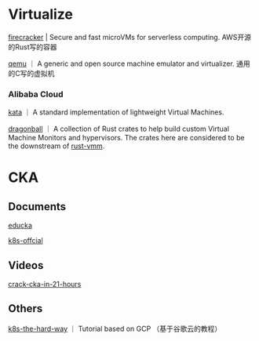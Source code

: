 # Virtualize

[firecracker](https://github.com/firecracker-microvm/firecracker) | Secure and fast microVMs for serverless computing. AWS开源的Rust写的容器

[qemu](https://github.com/qemu/qemu) ｜ A generic and open source machine emulator and virtualizer. 通用的C写的虚拟机

### Alibaba Cloud

[kata](https://github.com/kata-containers/kata-containers) ｜ A standard implementation of lightweight Virtual Machines.

[dragonball](https://github.com/openanolis/dragonball-sandbox) ｜  A collection of Rust crates to help build custom Virtual Machine Monitors and hypervisors. The crates here are considered to be the downstream of [rust-vmm](https://github.com/rust-vmm).

# CKA

## Documents
[educka](https://github.com/lerndevops/educka)

[k8s-offcial](https://kubernetes.io/docs/concepts/overview/components/)

## Videos
[crack-cka-in-21-hours](https://www.youtube.com/watch?v=pHmTDB_qI6k&t=6146s)

## Others
[k8s-the-hard-way](https://github.com/kelseyhightower/kubernetes-the-hard-way) ｜ Tutorial based on GCP （基于谷歌云的教程）
